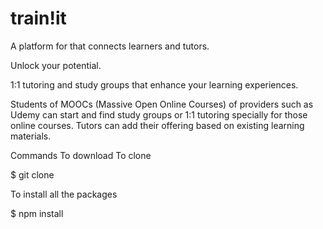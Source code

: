 # train!it 

A platform for that connects learners and tutors. 

Unlock your potential.

1:1 tutoring and study groups that enhance your learning experiences.

Students of MOOCs (Massive Open Online Courses) of providers such as Udemy can start and find 
study groups or 1:1 tutoring specially for those online courses. Tutors can add their offering based on 
existing learning materials. 

Commands
To download
To clone

$ git clone

To install all the packages

$ npm install

